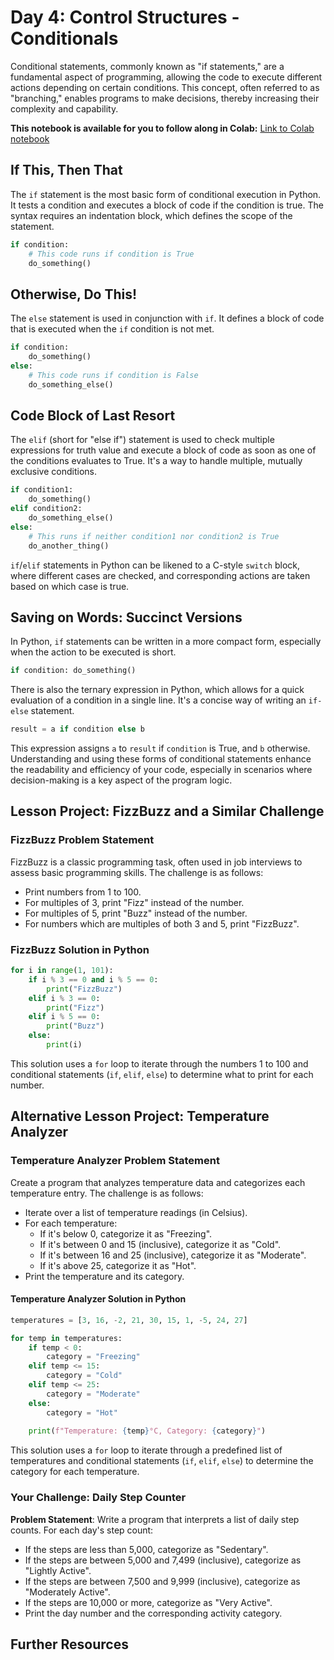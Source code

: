 # Day 4: Control Structures - Conditionals

Conditional statements, commonly known as "if statements," are a fundamental aspect of programming, allowing the code to execute different actions depending on certain conditions. This concept, often referred to as "branching," enables programs to make decisions, thereby increasing their complexity and capability.

**This notebook is available for you to follow along in Colab:** [Link to Colab notebook](https://colab.research.google.com/drive/1NeZoovYYPt_KREHVGT2_Rc75t48637M8?usp=sharing)

## If This, Then That

The `if` statement is the most basic form of conditional execution in Python. It tests a condition and executes a block of code if the condition is true. The syntax requires an indentation block, which defines the scope of the statement.

```python
if condition:
    # This code runs if condition is True
    do_something()
```

## Otherwise, Do This!

The `else` statement is used in conjunction with `if`. It defines a block of code that is executed when the `if` condition is not met.

```python
if condition:
    do_something()
else:
    # This code runs if condition is False
    do_something_else()
```

## Code Block of Last Resort

The `elif` (short for "else if") statement is used to check multiple expressions for truth value and execute a block of code as soon as one of the conditions evaluates to True. It's a way to handle multiple, mutually exclusive conditions.

```python
if condition1:
    do_something()
elif condition2:
    do_something_else()
else:
    # This runs if neither condition1 nor condition2 is True
    do_another_thing()
```

`if`/`elif` statements in Python can be likened to a C-style `switch` block, where different cases are checked, and corresponding actions are taken based on which case is true.

## Saving on Words: Succinct Versions

In Python, `if` statements can be written in a more compact form, especially when the action to be executed is short.

```python
if condition: do_something()
```

There is also the ternary expression in Python, which allows for a quick evaluation of a condition in a single line. It's a concise way of writing an `if-else` statement.

```python
result = a if condition else b
```

This expression assigns `a` to `result` if `condition` is True, and `b` otherwise. Understanding and using these forms of conditional statements enhance the readability and efficiency of your code, especially in scenarios where decision-making is a key aspect of the program logic.

## Lesson Project: FizzBuzz and a Similar Challenge

### FizzBuzz Problem Statement
FizzBuzz is a classic programming task, often used in job interviews to assess basic programming skills. The challenge is as follows:
- Print numbers from 1 to 100.
- For multiples of 3, print "Fizz" instead of the number.
- For multiples of 5, print "Buzz" instead of the number.
- For numbers which are multiples of both 3 and 5, print "FizzBuzz".

### FizzBuzz Solution in Python

```python
for i in range(1, 101):
    if i % 3 == 0 and i % 5 == 0:
        print("FizzBuzz")
    elif i % 3 == 0:
        print("Fizz")
    elif i % 5 == 0:
        print("Buzz")
    else:
        print(i)
```

This solution uses a `for` loop to iterate through the numbers 1 to 100 and conditional statements (`if`, `elif`, `else`) to determine what to print for each number.

## Alternative Lesson Project: Temperature Analyzer

### Temperature Analyzer Problem Statement
Create a program that analyzes temperature data and categorizes each temperature entry. The challenge is as follows:
- Iterate over a list of temperature readings (in Celsius).
- For each temperature:
  - If it's below 0, categorize it as "Freezing".
  - If it's between 0 and 15 (inclusive), categorize it as "Cold".
  - If it's between 16 and 25 (inclusive), categorize it as "Moderate".
  - If it's above 25, categorize it as "Hot".
- Print the temperature and its category.

#### Temperature Analyzer Solution in Python

```python
temperatures = [3, 16, -2, 21, 30, 15, 1, -5, 24, 27]

for temp in temperatures:
    if temp < 0:
        category = "Freezing"
    elif temp <= 15:
        category = "Cold"
    elif temp <= 25:
        category = "Moderate"
    else:
        category = "Hot"
    
    print(f"Temperature: {temp}°C, Category: {category}")
```

This solution uses a `for` loop to iterate through a predefined list of temperatures and conditional statements (`if`, `elif`, `else`) to determine the category for each temperature.

### Your Challenge: Daily Step Counter

**Problem Statement**:
Write a program that interprets a list of daily step counts. For each day's step count:
- If the steps are less than 5,000, categorize as "Sedentary".
- If the steps are between 5,000 and 7,499 (inclusive), categorize as "Lightly Active".
- If the steps are between 7,500 and 9,999 (inclusive), categorize as "Moderately Active".
- If the steps are 10,000 or more, categorize as "Very Active".
- Print the day number and the corresponding activity category.

## Further Resources

